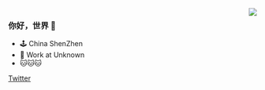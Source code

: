 <img align="right" src="https://github-readme-stats.vercel.app/api?username=uuk020&show_icons=true&icon_color=00CCFF&text_color=718096&bg_color=ffffff&hide_title=true" />


### 你好，世界 👋

- 🕹 China ShenZhen
- 🔨 Work at Unknown
- 🐱🐱🐱


[Twitter](https://twitter.com/wythe_huang)

